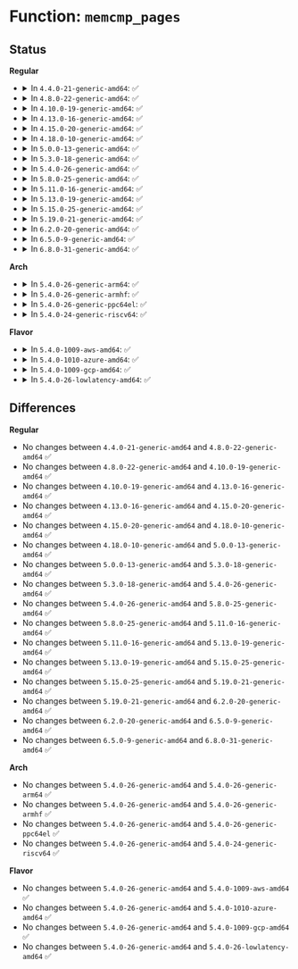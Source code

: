# Function: <code>memcmp_pages</code>

## Status
<b>Regular</b>
<ul>
<li>
<details>
<summary>In <code>4.4.0-21-generic-amd64</code>: ✅</summary>

```c
int memcmp_pages(struct page * page1, struct page * page2)
```

```json
{
  "name": "memcmp_pages",
  "collision_type": "Unique Static",
  "inline_type": "No",
  "funcs": [
    {
      "addr": 18446744071580830160,
      "name": "memcmp_pages",
      "external": false,
      "loc": "mm/ksm.c:838",
      "file": "mm/ksm.c",
      "inline": "seen, unknown",
      "caller_inline": [],
      "caller_func": [
        "mm/ksm.c:try_to_merge_with_ksm_page",
        "mm/ksm.c:ksm_scan_thread",
        "mm/ksm.c:ksm_scan_thread",
        "mm/ksm.c:ksm_scan_thread"
      ]
    }
  ],
  "symbols": [
    {
      "addr": 18446744071580830160,
      "name": "memcmp_pages",
      "section": ".text",
      "bind": "STB_LOCAL",
      "size": 201
    }
  ]
}
```
</details>
</li>
<li>
<details>
<summary>In <code>4.8.0-22-generic-amd64</code>: ✅</summary>

```c
int memcmp_pages(struct page * page1, struct page * page2)
```

```json
{
  "name": "memcmp_pages",
  "collision_type": "Unique Static",
  "inline_type": "No",
  "funcs": [
    {
      "addr": 18446744071580955248,
      "name": "memcmp_pages",
      "external": false,
      "loc": "mm/ksm.c:826",
      "file": "mm/ksm.c",
      "inline": "seen, unknown",
      "caller_inline": [],
      "caller_func": [
        "mm/ksm.c:ksm_scan_thread",
        "mm/ksm.c:ksm_scan_thread",
        "mm/ksm.c:ksm_scan_thread",
        "mm/ksm.c:try_to_merge_with_ksm_page"
      ]
    }
  ],
  "symbols": [
    {
      "addr": 18446744071580955248,
      "name": "memcmp_pages",
      "section": ".text",
      "bind": "STB_LOCAL",
      "size": 198
    }
  ]
}
```
</details>
</li>
<li>
<details>
<summary>In <code>4.10.0-19-generic-amd64</code>: ✅</summary>

```c
int memcmp_pages(struct page * page1, struct page * page2)
```

```json
{
  "name": "memcmp_pages",
  "collision_type": "Unique Static",
  "inline_type": "No",
  "funcs": [
    {
      "addr": 18446744071581029008,
      "name": "memcmp_pages",
      "external": false,
      "loc": "mm/ksm.c:837",
      "file": "mm/ksm.c",
      "inline": "seen, unknown",
      "caller_inline": [],
      "caller_func": [
        "mm/ksm.c:ksm_scan_thread",
        "mm/ksm.c:ksm_scan_thread",
        "mm/ksm.c:ksm_scan_thread",
        "mm/ksm.c:try_to_merge_one_page"
      ]
    }
  ],
  "symbols": [
    {
      "addr": 18446744071581029008,
      "name": "memcmp_pages",
      "section": ".text",
      "bind": "STB_LOCAL",
      "size": 196
    }
  ]
}
```
</details>
</li>
<li>
<details>
<summary>In <code>4.13.0-16-generic-amd64</code>: ✅</summary>

```c
int memcmp_pages(struct page * page1, struct page * page2)
```

```json
{
  "name": "memcmp_pages",
  "collision_type": "Unique Static",
  "inline_type": "No",
  "funcs": [
    {
      "addr": 18446744071581074592,
      "name": "memcmp_pages",
      "external": false,
      "loc": "mm/ksm.c:994",
      "file": "mm/ksm.c",
      "inline": "seen, unknown",
      "caller_inline": [],
      "caller_func": [
        "mm/ksm.c:ksm_scan_thread",
        "mm/ksm.c:ksm_scan_thread",
        "mm/ksm.c:ksm_scan_thread",
        "mm/ksm.c:try_to_merge_one_page"
      ]
    }
  ],
  "symbols": [
    {
      "addr": 18446744071581074592,
      "name": "memcmp_pages",
      "section": ".text",
      "bind": "STB_LOCAL",
      "size": 104
    }
  ]
}
```
</details>
</li>
<li>
<details>
<summary>In <code>4.15.0-20-generic-amd64</code>: ✅</summary>

```c
int memcmp_pages(struct page * page1, struct page * page2)
```

```json
{
  "name": "memcmp_pages",
  "collision_type": "Unique Static",
  "inline_type": "No",
  "funcs": [
    {
      "addr": 18446744071581185760,
      "name": "memcmp_pages",
      "external": false,
      "loc": "mm/ksm.c:994",
      "file": "mm/ksm.c",
      "inline": "seen, unknown",
      "caller_inline": [],
      "caller_func": [
        "mm/ksm.c:ksm_scan_thread",
        "mm/ksm.c:ksm_scan_thread",
        "mm/ksm.c:ksm_scan_thread",
        "mm/ksm.c:try_to_merge_one_page"
      ]
    }
  ],
  "symbols": [
    {
      "addr": 18446744071581185760,
      "name": "memcmp_pages",
      "section": ".text",
      "bind": "STB_LOCAL",
      "size": 104
    }
  ]
}
```
</details>
</li>
<li>
<details>
<summary>In <code>4.18.0-10-generic-amd64</code>: ✅</summary>

```c
int memcmp_pages(struct page * page1, struct page * page2)
```

```json
{
  "name": "memcmp_pages",
  "collision_type": "Unique Static",
  "inline_type": "No",
  "funcs": [
    {
      "addr": 18446744071581330544,
      "name": "memcmp_pages",
      "external": false,
      "loc": "mm/ksm.c:1017",
      "file": "mm/ksm.c",
      "inline": "seen, unknown",
      "caller_inline": [],
      "caller_func": [
        "mm/ksm.c:ksm_scan_thread",
        "mm/ksm.c:ksm_scan_thread",
        "mm/ksm.c:ksm_scan_thread",
        "mm/ksm.c:try_to_merge_one_page"
      ]
    }
  ],
  "symbols": [
    {
      "addr": 18446744071581330544,
      "name": "memcmp_pages",
      "section": ".text",
      "bind": "STB_LOCAL",
      "size": 104
    }
  ]
}
```
</details>
</li>
<li>
<details>
<summary>In <code>5.0.0-13-generic-amd64</code>: ✅</summary>

```c
int memcmp_pages(struct page * page1, struct page * page2)
```

```json
{
  "name": "memcmp_pages",
  "collision_type": "Unique Static",
  "inline_type": "No",
  "funcs": [
    {
      "addr": 18446744071581414560,
      "name": "memcmp_pages",
      "external": false,
      "loc": "mm/ksm.c:1018",
      "file": "mm/ksm.c",
      "inline": "seen, unknown",
      "caller_inline": [],
      "caller_func": [
        "mm/ksm.c:ksm_scan_thread",
        "mm/ksm.c:ksm_scan_thread",
        "mm/ksm.c:ksm_scan_thread",
        "mm/ksm.c:try_to_merge_one_page"
      ]
    }
  ],
  "symbols": [
    {
      "addr": 18446744071581414560,
      "name": "memcmp_pages",
      "section": ".text",
      "bind": "STB_LOCAL",
      "size": 104
    }
  ]
}
```
</details>
</li>
<li>
<details>
<summary>In <code>5.3.0-18-generic-amd64</code>: ✅</summary>

```c
int memcmp_pages(struct page * page1, struct page * page2)
```

```json
{
  "name": "memcmp_pages",
  "collision_type": "Unique Static",
  "inline_type": "No",
  "funcs": [
    {
      "addr": 18446744071581527200,
      "name": "memcmp_pages",
      "external": false,
      "loc": "mm/ksm.c:1032",
      "file": "mm/ksm.c",
      "inline": "seen, unknown",
      "caller_inline": [],
      "caller_func": [
        "mm/ksm.c:cmp_and_merge_page",
        "mm/ksm.c:cmp_and_merge_page",
        "mm/ksm.c:stable_tree_search",
        "mm/ksm.c:try_to_merge_one_page"
      ]
    }
  ],
  "symbols": [
    {
      "addr": 18446744071581527200,
      "name": "memcmp_pages",
      "section": ".text",
      "bind": "STB_LOCAL",
      "size": 104
    }
  ]
}
```
</details>
</li>
<li>
<details>
<summary>In <code>5.4.0-26-generic-amd64</code>: ✅</summary>

```c
int memcmp_pages(struct page * page1, struct page * page2)
```

```json
{
  "name": "memcmp_pages",
  "collision_type": "Unique Global",
  "inline_type": "No",
  "funcs": [
    {
      "addr": 18446744071581228048,
      "name": "memcmp_pages",
      "external": true,
      "loc": "mm/util.c:892",
      "file": "mm/util.c",
      "inline": "seen, unknown",
      "caller_inline": [],
      "caller_func": [
        "kernel/events/uprobes.c:uprobe_write_opcode",
        "mm/ksm.c:cmp_and_merge_page",
        "mm/ksm.c:cmp_and_merge_page",
        "mm/ksm.c:stable_tree_search",
        "mm/ksm.c:try_to_merge_one_page"
      ]
    }
  ],
  "symbols": [
    {
      "addr": 18446744071581228048,
      "name": "memcmp_pages",
      "section": ".text",
      "bind": "STB_GLOBAL",
      "size": 104
    }
  ]
}
```
</details>
</li>
<li>
<details>
<summary>In <code>5.8.0-25-generic-amd64</code>: ✅</summary>

```c
int memcmp_pages(struct page * page1, struct page * page2)
```

```json
{
  "name": "memcmp_pages",
  "collision_type": "Unique Global",
  "inline_type": "No",
  "funcs": [
    {
      "addr": 18446744071581415824,
      "name": "memcmp_pages",
      "external": true,
      "loc": "mm/util.c:914",
      "file": "mm/util.c",
      "inline": "seen, unknown",
      "caller_inline": [],
      "caller_func": [
        "kernel/events/uprobes.c:uprobe_write_opcode",
        "mm/ksm.c:unstable_tree_search_insert",
        "mm/ksm.c:stable_tree_insert",
        "mm/ksm.c:stable_tree_search",
        "mm/ksm.c:try_to_merge_one_page"
      ]
    }
  ],
  "symbols": [
    {
      "addr": 18446744071581415824,
      "name": "memcmp_pages",
      "section": ".text",
      "bind": "STB_GLOBAL",
      "size": 107
    }
  ]
}
```
</details>
</li>
<li>
<details>
<summary>In <code>5.11.0-16-generic-amd64</code>: ✅</summary>

```c
int memcmp_pages(struct page * page1, struct page * page2)
```

```json
{
  "name": "memcmp_pages",
  "collision_type": "Unique Global",
  "inline_type": "No",
  "funcs": [
    {
      "addr": 18446744071581458976,
      "name": "memcmp_pages",
      "external": true,
      "loc": "mm/util.c:973",
      "file": "mm/util.c",
      "inline": "seen, unknown",
      "caller_inline": [],
      "caller_func": [
        "kernel/events/uprobes.c:uprobe_write_opcode",
        "mm/ksm.c:unstable_tree_search_insert",
        "mm/ksm.c:stable_tree_insert",
        "mm/ksm.c:stable_tree_search",
        "mm/ksm.c:try_to_merge_one_page"
      ]
    }
  ],
  "symbols": [
    {
      "addr": 18446744071581458976,
      "name": "memcmp_pages",
      "section": ".text",
      "bind": "STB_WEAK",
      "size": 107
    }
  ]
}
```
</details>
</li>
<li>
<details>
<summary>In <code>5.13.0-19-generic-amd64</code>: ✅</summary>

```c
int memcmp_pages(struct page * page1, struct page * page2)
```

```json
{
  "name": "memcmp_pages",
  "collision_type": "Unique Global",
  "inline_type": "No",
  "funcs": [
    {
      "addr": 18446744071581479824,
      "name": "memcmp_pages",
      "external": true,
      "loc": "mm/util.c:963",
      "file": "mm/util.c",
      "inline": "seen, unknown",
      "caller_inline": [],
      "caller_func": [
        "kernel/events/uprobes.c:uprobe_write_opcode",
        "mm/ksm.c:unstable_tree_search_insert",
        "mm/ksm.c:stable_tree_insert",
        "mm/ksm.c:stable_tree_search",
        "mm/ksm.c:try_to_merge_one_page"
      ]
    }
  ],
  "symbols": [
    {
      "addr": 18446744071581479824,
      "name": "memcmp_pages",
      "section": ".text",
      "bind": "STB_WEAK",
      "size": 107
    }
  ]
}
```
</details>
</li>
<li>
<details>
<summary>In <code>5.15.0-25-generic-amd64</code>: ✅</summary>

```c
int memcmp_pages(struct page * page1, struct page * page2)
```

```json
{
  "name": "memcmp_pages",
  "collision_type": "Unique Global",
  "inline_type": "No",
  "funcs": [
    {
      "addr": 18446744071581734224,
      "name": "memcmp_pages",
      "external": true,
      "loc": "mm/util.c:994",
      "file": "mm/util.c",
      "inline": "seen, unknown",
      "caller_inline": [],
      "caller_func": [
        "kernel/events/uprobes.c:uprobe_write_opcode",
        "mm/ksm.c:unstable_tree_search_insert",
        "mm/ksm.c:stable_tree_insert",
        "mm/ksm.c:stable_tree_search",
        "mm/ksm.c:try_to_merge_one_page"
      ]
    }
  ],
  "symbols": [
    {
      "addr": 18446744071581734224,
      "name": "memcmp_pages",
      "section": ".text",
      "bind": "STB_WEAK",
      "size": 107
    }
  ]
}
```
</details>
</li>
<li>
<details>
<summary>In <code>5.19.0-21-generic-amd64</code>: ✅</summary>

```c
int memcmp_pages(struct page * page1, struct page * page2)
```

```json
{
  "name": "memcmp_pages",
  "collision_type": "Unique Global",
  "inline_type": "No",
  "funcs": [
    {
      "addr": 18446744071582115152,
      "name": "memcmp_pages",
      "external": true,
      "loc": "mm/util.c:1119",
      "file": "mm/util.c",
      "inline": "seen, unknown",
      "caller_inline": [],
      "caller_func": [
        "kernel/events/uprobes.c:uprobe_write_opcode",
        "mm/ksm.c:stable_tree_insert",
        "mm/ksm.c:stable_tree_search",
        "mm/ksm.c:try_to_merge_one_page"
      ]
    }
  ],
  "symbols": [
    {
      "addr": 18446744071582115152,
      "name": "memcmp_pages",
      "section": ".text",
      "bind": "STB_WEAK",
      "size": 186
    }
  ]
}
```
</details>
</li>
<li>
<details>
<summary>In <code>6.2.0-20-generic-amd64</code>: ✅</summary>

```c
int memcmp_pages(struct page * page1, struct page * page2)
```

```json
{
  "name": "memcmp_pages",
  "collision_type": "Unique Global",
  "inline_type": "No",
  "funcs": [
    {
      "addr": 18446744071582588976,
      "name": "memcmp_pages",
      "external": true,
      "loc": "mm/util.c:1014",
      "file": "mm/util.c",
      "inline": "seen, unknown",
      "caller_inline": [],
      "caller_func": [
        "kernel/events/uprobes.c:uprobe_write_opcode",
        "mm/ksm.c:stable_tree_insert",
        "mm/ksm.c:stable_tree_search",
        "mm/ksm.c:try_to_merge_one_page"
      ]
    }
  ],
  "symbols": [
    {
      "addr": 18446744071582588976,
      "name": "memcmp_pages",
      "section": ".text",
      "bind": "STB_WEAK",
      "size": 172
    }
  ]
}
```
</details>
</li>
<li>
<details>
<summary>In <code>6.5.0-9-generic-amd64</code>: ✅</summary>

```c
int memcmp_pages(struct page * page1, struct page * page2)
```

```json
{
  "name": "memcmp_pages",
  "collision_type": "Unique Global",
  "inline_type": "No",
  "funcs": [
    {
      "addr": 18446744071582796336,
      "name": "memcmp_pages",
      "external": true,
      "loc": "mm/util.c:1037",
      "file": "mm/util.c",
      "inline": "seen, unknown",
      "caller_inline": [],
      "caller_func": [
        "kernel/events/uprobes.c:uprobe_write_opcode",
        "mm/ksm.c:stable_tree_insert",
        "mm/ksm.c:stable_tree_search",
        "mm/ksm.c:try_to_merge_one_page"
      ]
    }
  ],
  "symbols": [
    {
      "addr": 18446744071582796336,
      "name": "memcmp_pages",
      "section": ".text",
      "bind": "STB_WEAK",
      "size": 172
    }
  ]
}
```
</details>
</li>
<li>
<details>
<summary>In <code>6.8.0-31-generic-amd64</code>: ✅</summary>

```c
int memcmp_pages(struct page * page1, struct page * page2)
```

```json
{
  "name": "memcmp_pages",
  "collision_type": "Unique Global",
  "inline_type": "No",
  "funcs": [
    {
      "addr": 18446744071582971056,
      "name": "memcmp_pages",
      "external": true,
      "loc": "mm/util.c:1045",
      "file": "mm/util.c",
      "inline": "seen, unknown",
      "caller_inline": [],
      "caller_func": [
        "kernel/events/uprobes.c:uprobe_write_opcode",
        "mm/ksm.c:stable_tree_insert",
        "mm/ksm.c:stable_tree_search",
        "mm/ksm.c:try_to_merge_one_page"
      ]
    }
  ],
  "symbols": [
    {
      "addr": 18446744071582971056,
      "name": "memcmp_pages",
      "section": ".text",
      "bind": "STB_WEAK",
      "size": 73
    }
  ]
}
```
</details>
</li>
</ul>
<b>Arch</b>
<ul>
<li>
<details>
<summary>In <code>5.4.0-26-generic-arm64</code>: ✅</summary>

```c
int memcmp_pages(struct page * page1, struct page * page2)
```

```json
{
  "name": "memcmp_pages",
  "collision_type": "Unique Global",
  "inline_type": "No",
  "funcs": [
    {
      "addr": 18446603336492618496,
      "name": "memcmp_pages",
      "external": true,
      "loc": "mm/util.c:892",
      "file": "mm/util.c",
      "inline": "seen, unknown",
      "caller_inline": [],
      "caller_func": [
        "kernel/events/uprobes.c:uprobe_write_opcode",
        "mm/ksm.c:cmp_and_merge_page",
        "mm/ksm.c:cmp_and_merge_page",
        "mm/ksm.c:stable_tree_search",
        "mm/ksm.c:try_to_merge_one_page"
      ]
    }
  ],
  "symbols": [
    {
      "addr": 18446603336492618496,
      "name": "memcmp_pages",
      "section": ".text",
      "bind": "STB_GLOBAL",
      "size": 144
    }
  ]
}
```
</details>
</li>
<li>
<details>
<summary>In <code>5.4.0-26-generic-armhf</code>: ✅</summary>

```c
int memcmp_pages(struct page * page1, struct page * page2)
```

```json
{
  "name": "memcmp_pages",
  "collision_type": "Unique Global",
  "inline_type": "No",
  "funcs": [
    {
      "addr": 3226469500,
      "name": "memcmp_pages",
      "external": true,
      "loc": "mm/util.c:892",
      "file": "mm/util.c",
      "inline": "seen, unknown",
      "caller_inline": [],
      "caller_func": [
        "kernel/events/uprobes.c:uprobe_write_opcode",
        "mm/ksm.c:ksm_do_scan",
        "mm/ksm.c:ksm_do_scan",
        "mm/ksm.c:ksm_do_scan",
        "mm/ksm.c:try_to_merge_one_page"
      ]
    }
  ],
  "symbols": [
    {
      "addr": 3226469500,
      "name": "memcmp_pages",
      "section": ".text",
      "bind": "STB_GLOBAL",
      "size": 92
    }
  ]
}
```
</details>
</li>
<li>
<details>
<summary>In <code>5.4.0-26-generic-ppc64el</code>: ✅</summary>

```c
int memcmp_pages(struct page * page1, struct page * page2)
```

```json
{
  "name": "memcmp_pages",
  "collision_type": "Unique Global",
  "inline_type": "No",
  "funcs": [
    {
      "addr": 13835058055285935872,
      "name": "memcmp_pages",
      "external": true,
      "loc": "mm/util.c:892",
      "file": "mm/util.c",
      "inline": "seen, unknown",
      "caller_inline": [],
      "caller_func": [
        "kernel/events/uprobes.c:uprobe_write_opcode",
        "mm/ksm.c:cmp_and_merge_page",
        "mm/ksm.c:cmp_and_merge_page",
        "mm/ksm.c:stable_tree_search",
        "mm/ksm.c:try_to_merge_one_page"
      ]
    }
  ],
  "symbols": [
    {
      "addr": 13835058055285935872,
      "name": "memcmp_pages",
      "section": ".text",
      "bind": "STB_GLOBAL",
      "size": 164
    }
  ]
}
```
</details>
</li>
<li>
<details>
<summary>In <code>5.4.0-24-generic-riscv64</code>: ✅</summary>

```c
int memcmp_pages(struct page * page1, struct page * page2)
```

```json
{
  "name": "memcmp_pages",
  "collision_type": "Unique Global",
  "inline_type": "No",
  "funcs": [
    {
      "addr": 18446743936272643738,
      "name": "memcmp_pages",
      "external": true,
      "loc": "mm/util.c:892",
      "file": "mm/util.c",
      "inline": "seen, unknown",
      "caller_inline": [],
      "caller_func": [
        "mm/ksm.c:ksm_do_scan",
        "mm/ksm.c:ksm_do_scan",
        "mm/ksm.c:ksm_do_scan",
        "mm/ksm.c:try_to_merge_one_page"
      ]
    }
  ],
  "symbols": [
    {
      "addr": 18446743936272643738,
      "name": "memcmp_pages",
      "section": ".text",
      "bind": "STB_GLOBAL",
      "size": 140
    }
  ]
}
```
</details>
</li>
</ul>
<b>Flavor</b>
<ul>
<li>
<details>
<summary>In <code>5.4.0-1009-aws-amd64</code>: ✅</summary>

```c
int memcmp_pages(struct page * page1, struct page * page2)
```

```json
{
  "name": "memcmp_pages",
  "collision_type": "Unique Global",
  "inline_type": "No",
  "funcs": [
    {
      "addr": 18446744071581196896,
      "name": "memcmp_pages",
      "external": true,
      "loc": "mm/util.c:892",
      "file": "mm/util.c",
      "inline": "seen, unknown",
      "caller_inline": [],
      "caller_func": [
        "kernel/events/uprobes.c:uprobe_write_opcode",
        "mm/ksm.c:cmp_and_merge_page",
        "mm/ksm.c:cmp_and_merge_page",
        "mm/ksm.c:stable_tree_search",
        "mm/ksm.c:try_to_merge_one_page"
      ]
    }
  ],
  "symbols": [
    {
      "addr": 18446744071581196896,
      "name": "memcmp_pages",
      "section": ".text",
      "bind": "STB_GLOBAL",
      "size": 104
    }
  ]
}
```
</details>
</li>
<li>
<details>
<summary>In <code>5.4.0-1010-azure-amd64</code>: ✅</summary>

```c
int memcmp_pages(struct page * page1, struct page * page2)
```

```json
{
  "name": "memcmp_pages",
  "collision_type": "Unique Global",
  "inline_type": "No",
  "funcs": [
    {
      "addr": 18446744071581143648,
      "name": "memcmp_pages",
      "external": true,
      "loc": "mm/util.c:892",
      "file": "mm/util.c",
      "inline": "seen, unknown",
      "caller_inline": [],
      "caller_func": [
        "kernel/events/uprobes.c:uprobe_write_opcode",
        "mm/ksm.c:cmp_and_merge_page",
        "mm/ksm.c:cmp_and_merge_page",
        "mm/ksm.c:stable_tree_search",
        "mm/ksm.c:try_to_merge_one_page"
      ]
    }
  ],
  "symbols": [
    {
      "addr": 18446744071581143648,
      "name": "memcmp_pages",
      "section": ".text",
      "bind": "STB_GLOBAL",
      "size": 104
    }
  ]
}
```
</details>
</li>
<li>
<details>
<summary>In <code>5.4.0-1009-gcp-amd64</code>: ✅</summary>

```c
int memcmp_pages(struct page * page1, struct page * page2)
```

```json
{
  "name": "memcmp_pages",
  "collision_type": "Unique Global",
  "inline_type": "No",
  "funcs": [
    {
      "addr": 18446744071581188096,
      "name": "memcmp_pages",
      "external": true,
      "loc": "mm/util.c:892",
      "file": "mm/util.c",
      "inline": "seen, unknown",
      "caller_inline": [],
      "caller_func": [
        "kernel/events/uprobes.c:uprobe_write_opcode",
        "mm/ksm.c:cmp_and_merge_page",
        "mm/ksm.c:cmp_and_merge_page",
        "mm/ksm.c:stable_tree_search",
        "mm/ksm.c:try_to_merge_one_page"
      ]
    }
  ],
  "symbols": [
    {
      "addr": 18446744071581188096,
      "name": "memcmp_pages",
      "section": ".text",
      "bind": "STB_GLOBAL",
      "size": 104
    }
  ]
}
```
</details>
</li>
<li>
<details>
<summary>In <code>5.4.0-26-lowlatency-amd64</code>: ✅</summary>

```c
int memcmp_pages(struct page * page1, struct page * page2)
```

```json
{
  "name": "memcmp_pages",
  "collision_type": "Unique Global",
  "inline_type": "No",
  "funcs": [
    {
      "addr": 18446744071581251360,
      "name": "memcmp_pages",
      "external": true,
      "loc": "mm/util.c:892",
      "file": "mm/util.c",
      "inline": "seen, unknown",
      "caller_inline": [],
      "caller_func": [
        "kernel/events/uprobes.c:uprobe_write_opcode",
        "mm/ksm.c:cmp_and_merge_page",
        "mm/ksm.c:cmp_and_merge_page",
        "mm/ksm.c:stable_tree_search",
        "mm/ksm.c:try_to_merge_one_page"
      ]
    }
  ],
  "symbols": [
    {
      "addr": 18446744071581251360,
      "name": "memcmp_pages",
      "section": ".text",
      "bind": "STB_GLOBAL",
      "size": 160
    }
  ]
}
```
</details>
</li>
</ul>

## Differences
<b>Regular</b>
<ul>
<li>
No changes between <code>4.4.0-21-generic-amd64</code> and <code>4.8.0-22-generic-amd64</code> ✅
</li>
<li>
No changes between <code>4.8.0-22-generic-amd64</code> and <code>4.10.0-19-generic-amd64</code> ✅
</li>
<li>
No changes between <code>4.10.0-19-generic-amd64</code> and <code>4.13.0-16-generic-amd64</code> ✅
</li>
<li>
No changes between <code>4.13.0-16-generic-amd64</code> and <code>4.15.0-20-generic-amd64</code> ✅
</li>
<li>
No changes between <code>4.15.0-20-generic-amd64</code> and <code>4.18.0-10-generic-amd64</code> ✅
</li>
<li>
No changes between <code>4.18.0-10-generic-amd64</code> and <code>5.0.0-13-generic-amd64</code> ✅
</li>
<li>
No changes between <code>5.0.0-13-generic-amd64</code> and <code>5.3.0-18-generic-amd64</code> ✅
</li>
<li>
No changes between <code>5.3.0-18-generic-amd64</code> and <code>5.4.0-26-generic-amd64</code> ✅
</li>
<li>
No changes between <code>5.4.0-26-generic-amd64</code> and <code>5.8.0-25-generic-amd64</code> ✅
</li>
<li>
No changes between <code>5.8.0-25-generic-amd64</code> and <code>5.11.0-16-generic-amd64</code> ✅
</li>
<li>
No changes between <code>5.11.0-16-generic-amd64</code> and <code>5.13.0-19-generic-amd64</code> ✅
</li>
<li>
No changes between <code>5.13.0-19-generic-amd64</code> and <code>5.15.0-25-generic-amd64</code> ✅
</li>
<li>
No changes between <code>5.15.0-25-generic-amd64</code> and <code>5.19.0-21-generic-amd64</code> ✅
</li>
<li>
No changes between <code>5.19.0-21-generic-amd64</code> and <code>6.2.0-20-generic-amd64</code> ✅
</li>
<li>
No changes between <code>6.2.0-20-generic-amd64</code> and <code>6.5.0-9-generic-amd64</code> ✅
</li>
<li>
No changes between <code>6.5.0-9-generic-amd64</code> and <code>6.8.0-31-generic-amd64</code> ✅
</li>
</ul>
<b>Arch</b>
<ul>
<li>
No changes between <code>5.4.0-26-generic-amd64</code> and <code>5.4.0-26-generic-arm64</code> ✅
</li>
<li>
No changes between <code>5.4.0-26-generic-amd64</code> and <code>5.4.0-26-generic-armhf</code> ✅
</li>
<li>
No changes between <code>5.4.0-26-generic-amd64</code> and <code>5.4.0-26-generic-ppc64el</code> ✅
</li>
<li>
No changes between <code>5.4.0-26-generic-amd64</code> and <code>5.4.0-24-generic-riscv64</code> ✅
</li>
</ul>
<b>Flavor</b>
<ul>
<li>
No changes between <code>5.4.0-26-generic-amd64</code> and <code>5.4.0-1009-aws-amd64</code> ✅
</li>
<li>
No changes between <code>5.4.0-26-generic-amd64</code> and <code>5.4.0-1010-azure-amd64</code> ✅
</li>
<li>
No changes between <code>5.4.0-26-generic-amd64</code> and <code>5.4.0-1009-gcp-amd64</code> ✅
</li>
<li>
No changes between <code>5.4.0-26-generic-amd64</code> and <code>5.4.0-26-lowlatency-amd64</code> ✅
</li>
</ul>
